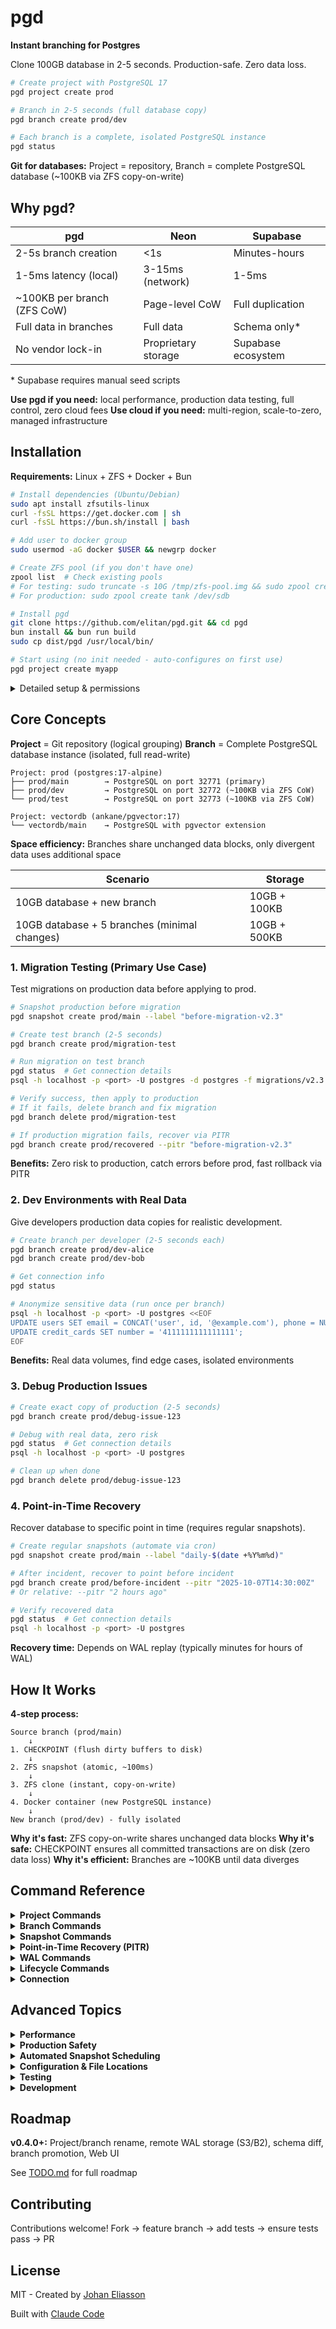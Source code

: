 # pgd

**Instant branching for Postgres**

Clone 100GB database in 2-5 seconds. Production-safe. Zero data loss.

```bash
# Create project with PostgreSQL 17
pgd project create prod

# Branch in 2-5 seconds (full database copy)
pgd branch create prod/dev

# Each branch is a complete, isolated PostgreSQL instance
pgd status
```

**Git for databases:** Project = repository, Branch = complete PostgreSQL database (~100KB via ZFS copy-on-write)

## Why pgd?

| pgd | Neon | Supabase |
|-----|------|----------|
| 2-5s branch creation | <1s | Minutes-hours |
| 1-5ms latency (local) | 3-15ms (network) | 1-5ms |
| ~100KB per branch (ZFS CoW) | Page-level CoW | Full duplication |
| Full data in branches | Full data | Schema only* |
| No vendor lock-in | Proprietary storage | Supabase ecosystem |

\* Supabase requires manual seed scripts

**Use pgd if you need:** local performance, production data testing, full control, zero cloud fees
**Use cloud if you need:** multi-region, scale-to-zero, managed infrastructure

## Installation

**Requirements:** Linux + ZFS + Docker + Bun

```bash
# Install dependencies (Ubuntu/Debian)
sudo apt install zfsutils-linux
curl -fsSL https://get.docker.com | sh
curl -fsSL https://bun.sh/install | bash

# Add user to docker group
sudo usermod -aG docker $USER && newgrp docker

# Create ZFS pool (if you don't have one)
zpool list  # Check existing pools
# For testing: sudo truncate -s 10G /tmp/zfs-pool.img && sudo zpool create tank /tmp/zfs-pool.img
# For production: sudo zpool create tank /dev/sdb

# Install pgd
git clone https://github.com/elitan/pgd.git && cd pgd
bun install && bun run build
sudo cp dist/pgd /usr/local/bin/

# Start using (no init needed - auto-configures on first use)
pgd project create myapp
```

<details>
<summary>Detailed setup & permissions</summary>

**ZFS permissions:** Currently requires sudo (delegation support coming soon)

**Docker permissions:**
```bash
sudo usermod -aG docker $USER
# Log out and back in, or run: newgrp docker
```

**ZFS pool options:**
```bash
# File-backed pool (testing)
sudo truncate -s 10G /tmp/zfs-pool.img
sudo zpool create tank /tmp/zfs-pool.img

# Real disk (production)
sudo zpool create tank /dev/sdb

# Multiple disks (RAID)
sudo zpool create tank mirror /dev/sdb /dev/sdc
```
</details>

## Core Concepts

**Project** = Git repository (logical grouping)
**Branch** = Complete PostgreSQL database instance (isolated, full read-write)

```
Project: prod (postgres:17-alpine)
├── prod/main        → PostgreSQL on port 32771 (primary)
├── prod/dev         → PostgreSQL on port 32772 (~100KB via ZFS CoW)
└── prod/test        → PostgreSQL on port 32773 (~100KB via ZFS CoW)

Project: vectordb (ankane/pgvector:17)
└── vectordb/main    → PostgreSQL with pgvector extension
```

**Space efficiency:** Branches share unchanged data blocks, only divergent data uses additional space

| Scenario | Storage |
|----------|---------|
| 10GB database + new branch | 10GB + 100KB |
| 10GB database + 5 branches (minimal changes) | 10GB + 500KB |

### 1. Migration Testing (Primary Use Case)

Test migrations on production data before applying to prod.

```bash
# Snapshot production before migration
pgd snapshot create prod/main --label "before-migration-v2.3"

# Create test branch (2-5 seconds)
pgd branch create prod/migration-test

# Run migration on test branch
pgd status  # Get connection details
psql -h localhost -p <port> -U postgres -d postgres -f migrations/v2.3.sql

# Verify success, then apply to production
# If it fails, delete branch and fix migration
pgd branch delete prod/migration-test

# If production migration fails, recover via PITR
pgd branch create prod/recovered --pitr "before-migration-v2.3"
```

**Benefits:** Zero risk to production, catch errors before prod, fast rollback via PITR

### 2. Dev Environments with Real Data

Give developers production data copies for realistic development.

```bash
# Create branch per developer (2-5 seconds each)
pgd branch create prod/dev-alice
pgd branch create prod/dev-bob

# Get connection info
pgd status

# Anonymize sensitive data (run once per branch)
psql -h localhost -p <port> -U postgres <<EOF
UPDATE users SET email = CONCAT('user', id, '@example.com'), phone = NULL;
UPDATE credit_cards SET number = '4111111111111111';
EOF
```

**Benefits:** Real data volumes, find edge cases, isolated environments

### 3. Debug Production Issues

```bash
# Create exact copy of production (2-5 seconds)
pgd branch create prod/debug-issue-123

# Debug with real data, zero risk
pgd status  # Get connection details
psql -h localhost -p <port> -U postgres

# Clean up when done
pgd branch delete prod/debug-issue-123
```

### 4. Point-in-Time Recovery

Recover database to specific point in time (requires regular snapshots).

```bash
# Create regular snapshots (automate via cron)
pgd snapshot create prod/main --label "daily-$(date +%Y%m%d)"

# After incident, recover to point before incident
pgd branch create prod/before-incident --pitr "2025-10-07T14:30:00Z"
# Or relative: --pitr "2 hours ago"

# Verify recovered data
pgd status  # Get connection details
psql -h localhost -p <port> -U postgres
```

**Recovery time:** Depends on WAL replay (typically minutes for hours of WAL)

## How It Works

**4-step process:**
```
Source branch (prod/main)
    ↓
1. CHECKPOINT (flush dirty buffers to disk)
    ↓
2. ZFS snapshot (atomic, ~100ms)
    ↓
3. ZFS clone (instant, copy-on-write)
    ↓
4. Docker container (new PostgreSQL instance)
    ↓
New branch (prod/dev) - fully isolated
```

**Why it's fast:** ZFS copy-on-write shares unchanged data blocks
**Why it's safe:** CHECKPOINT ensures all committed transactions are on disk (zero data loss)
**Why it's efficient:** Branches are ~100KB until data diverges

## Command Reference

<details>
<summary><strong>Project Commands</strong></summary>

```bash
# Create project (auto-creates <project>/main branch)
pgd project create myapp
pgd project create legacy --pg-version 14
pgd project create vectordb --image ankane/pgvector:17
pgd project create myapp --pool tank2  # If multiple ZFS pools

# List/view/delete
pgd project list
pgd project get myapp
pgd project delete myapp --force
```

**Docker image inheritance:** All branches inherit parent project's Docker image
</details>

<details>
<summary><strong>Branch Commands</strong></summary>

```bash
# Create branch (application-consistent, uses CHECKPOINT)
pgd branch create prod/dev
pgd branch create prod/feature --from prod/dev

# List/view/delete
pgd branch list
pgd branch list prod  # Specific project
pgd branch get prod/dev
pgd branch delete prod/dev

# Sync branch with parent's current state
pgd branch sync prod/dev
```
</details>

<details>
<summary><strong>Snapshot Commands</strong></summary>

```bash
# Create snapshot (enables PITR)
pgd snapshot create prod/main --label "before-migration"

# List/delete
pgd snapshot list
pgd snapshot list prod/main
pgd snapshot delete <snapshot-id>

# Cleanup old snapshots
pgd snapshot cleanup prod/main --days 30
pgd snapshot cleanup --all --days 30
pgd snapshot cleanup prod/main --days 30 --dry-run
```

**Best practice:** Automate snapshots via cron for PITR
</details>

<details>
<summary><strong>Point-in-Time Recovery (PITR)</strong></summary>

```bash
# Recover to specific time
pgd branch create prod/recovered --pitr "2025-10-07T14:30:00Z"
pgd branch create prod/recovered --pitr "2 hours ago"
pgd branch create prod/recovered --from prod/dev --pitr "1 hour ago"
```

**How it works:**
1. Finds closest snapshot before recovery target
2. Clones snapshot to new dataset
3. PostgreSQL replays WAL logs to target time
4. New branch available at recovered state

**Limitation:** Cannot recover before latest snapshot (create snapshots regularly)
</details>

<details>
<summary><strong>WAL Commands</strong></summary>

```bash
# View WAL archive info (file count, size, age)
pgd wal info
pgd wal info prod/main

# Cleanup old WAL files
pgd wal cleanup prod/main --days 7
pgd wal cleanup prod/main --days 7 --dry-run
```

**WAL location:** `~/.local/share/pgd/wal-archive/<dataset>/`
</details>

<details>
<summary><strong>Lifecycle Commands</strong></summary>

```bash
# View all projects and branches
pgd status

# Start/stop/restart branches
pgd start prod/dev
pgd stop prod/dev
pgd restart prod/dev
```
</details>

<details>
<summary><strong>Connection</strong></summary>

```bash
# Get connection details
pgd status

# Connect with psql
psql -h localhost -p <port> -U <username> -d <database>

# Or use connection string from status
psql postgresql://<username>:<password>@localhost:<port>/<database>
```
</details>

## Advanced Topics

<details>
<summary><strong>Performance</strong></summary>

**Operation timings:**
- Create branch: 2-5s (CHECKPOINT + ZFS snapshot + container start)
- Branch sync: 2-5s (re-snapshot parent + clone + restart)
- PITR recovery: 1-10min (depends on WAL replay)
- Delete branch: 1-2s

**Production recommendations:**
- ✅ Migration testing, dev environments, debugging
- ✅ Multiple branches per day
- ❌ Per-request branching (too slow)
- ❌ Thousands of branches (ZFS overhead)
</details>

<details>
<summary><strong>Production Safety</strong></summary>

**Application-consistent snapshots (default):**
1. `CHECKPOINT` flushes dirty buffers to disk
2. ZFS snapshot (~100ms)
3. Clone + start PostgreSQL container

**Guarantees:**
- ✅ Zero data loss (all committed transactions included)
- ✅ Crash-safe (no recovery needed)
- ✅ Consistent state (all constraints valid)

**Best practices:**
1. Create regular snapshots via cron for PITR
2. Delete branches after use to reclaim space
3. Monitor disk usage (WAL archives accumulate)
4. Test recovery regularly
5. Secure credentials (state file has plaintext passwords)
</details>

<details>
<summary><strong>Automated Snapshot Scheduling</strong></summary>

Create regular snapshots via cron for fine-grained PITR:

```bash
crontab -e

# Hourly snapshots (business hours)
0 9-17 * * 1-5 /usr/local/bin/pgd snapshot create prod/main --label "hourly-$(date +\%Y\%m\%d-\%H00)"

# Daily snapshots at 2 AM
0 2 * * * /usr/local/bin/pgd snapshot create prod/main --label "daily-$(date +\%Y\%m\%d)"

# Weekly cleanup: delete snapshots older than 30 days
0 3 * * 0 /usr/local/bin/pgd snapshot cleanup --all --days 30

# Weekly WAL cleanup: delete WAL files older than 7 days
0 4 * * 0 /usr/local/bin/pgd wal cleanup prod/main --days 7
```

**Tip:** More snapshots = finer recovery granularity but more storage
</details>

<details>
<summary><strong>Configuration & File Locations</strong></summary>

**Zero-config design** - sensible defaults:
- PostgreSQL: `postgres:17-alpine` (override with `--pg-version` or `--image`)
- ZFS compression: `lz4`
- ZFS recordsize: `8k` (PostgreSQL page size)
- ZFS pool: auto-detected
- Ports: dynamically allocated by Docker

**Auto-initialization on first `pgd project create`:**
1. Detects ZFS pool
2. Creates base dataset (`<pool>/pgd/databases`)
3. Initializes state.json
4. Creates WAL archive directory

**File locations:**
- State: `~/.local/share/pgd/state.json`
- State lock: `~/.local/share/pgd/state.json.lock`
- WAL archive: `~/.local/share/pgd/wal-archive/<dataset>/`
- ZFS datasets: `<pool>/pgd/databases/<project>-<branch>`
- Docker containers: `pgd-<project>-<branch>`
</details>

<details>
<summary><strong>Testing</strong></summary>

```bash
# Run all tests (70 tests total)
./scripts/run-extended-tests.sh     # 20 tests
./scripts/run-v1-tests.sh           # 35 tests
./scripts/run-advanced-tests.sh     # 13 tests
```

**Coverage:**
- Project/branch lifecycle, data persistence
- Snapshot management, WAL archiving, PITR
- ZFS copy-on-write efficiency
- Edge cases, error handling, state integrity

**CI/CD:** GitHub Actions runs all tests on push/PR (Ubuntu 22.04 + ZFS)
</details>

<details>
<summary><strong>Development</strong></summary>

Built with: [Bun](https://bun.sh), TypeScript, [Dockerode](https://github.com/apocas/dockerode), [ZFS](https://openzfs.org/)

```bash
bun install && bun run build
bun run dev  # Development mode
sudo cp dist/pgd /usr/local/bin/
```
</details>

## Roadmap

**v0.4.0+:** Project/branch rename, remote WAL storage (S3/B2), schema diff, branch promotion, Web UI

See [TODO.md](TODO.md) for full roadmap

## Contributing

Contributions welcome! Fork → feature branch → add tests → ensure tests pass → PR

## License

MIT - Created by [Johan Eliasson](https://github.com/elitan)

Built with [Claude Code](https://claude.com/claude-code)
